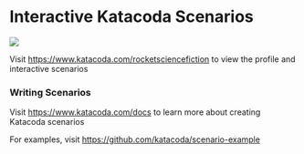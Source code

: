 # Interactive Katacoda Scenarios

[![](http://shields.katacoda.com/katacoda/rocketsciencefiction/count.svg)](https://www.katacoda.com/rocketsciencefiction "Get your profile on Katacoda.com")

Visit https://www.katacoda.com/rocketsciencefiction to view the profile and interactive scenarios

### Writing Scenarios
Visit https://www.katacoda.com/docs to learn more about creating Katacoda scenarios

For examples, visit https://github.com/katacoda/scenario-example

